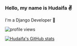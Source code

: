 
### Hello, my name is Hudaifa ✌️

I'm a Django Developer 💚

![profile views](https://komarev.com/ghpvc/?username=hudaifa-saleh&color=red)

[![Hudaifa's GitHub stats](https://github-readme-stats.vercel.app/api?username=hudaifa-saleh&theme=ambient_gradient&show_icons=true)](https://github.com/anuraghazra/github-readme-stats)
